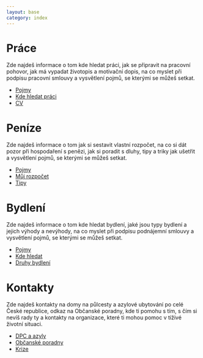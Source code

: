 ```yaml
---
layout: base
category: index
---
```


# Práce

Zde najdeš informace o tom kde hledat práci, jak se připravit na pracovní pohovor, jak má vypadat životopis a motivační dopis, na co myslet při podpisu pracovní smlouvy a vysvětlení pojmů, se kterými se můžeš setkat.

* [Pojmy](prace/pojmy)
* [Kde hledat práci](prace/kde-hledat-praci)
* [CV](prace/cv)

# Peníze

Zde najdeš informace o tom jak si sestavit vlastní rozpočet, na co si dát pozor při hospodaření s penězi, jak si poradit s dluhy, tipy a triky jak ušetřit a vysvětlení pojmů, se kterými se můžeš setkat.

* [Pojmy](penize/pojmy)
* [Můj rozpočet](penize/muj-rozpocet)
* [Tipy](penize/tipy)

# Bydlení

Zde najdeš informace o tom kde hledat bydlení, jaké jsou typy bydlení a jejich výhody a nevýhody, na co myslet při podpisu podnájemní smlouvy a vysvětlení pojmů, se kterými se můžeš setkat.

* [Pojmy](bydleni/pojmy)
* [Kde hledat](bydleni/kde-hledat)
* [Druhy bydlení](bydleni/druhy)

# Kontakty

Zde najdeš kontakty na domy na půlcesty a azylové ubytování po celé České republice, odkaz na Občanské poradny, kde ti pomohu s tím, s čím si nevíš rady ty a kontakty na organizace, které ti mohou pomoc v tíživé životní situaci.

* [DPC a azyly](kontakty/dpc-azyly)
* [Občanské poradny](kontakty/obcanske-poradny)
* [Krize](kontakty/krize)
